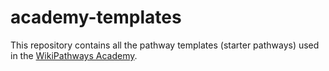 # academy-templates
This repository contains all the pathway templates (starter pathways) used in the [WikiPathways Academy](https://new.wikipathways.org/academy/).
